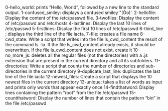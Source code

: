 0-hello_world:  prints “Hello, World”, followed by a new line to the standard output.
1-confused_smiley: displays a confused smiley "(Ôo)'.
2-hellofile: Display the content of the /etc/passwd file.
3-twofiles: Display the content of /etc/passwd and /etc/hosts
4-lastlines: Display the last 10 lines of /etc/passwd
5-firstlines: Display the first 10 lines of /etc/passwd
6-third_line : displays the third line of the file iacta.
7-file: creates a file name
8-cwd_state: Write a script that writes into the file ls_cwd_content the result of the command ls -la. If the file ls_cwd_content already exists, it should be overwritten. If the file ls_cwd_content does not exist, create it
10-no_more_js: deletes all the regular files (not the directories) with a .js extension that are present in the current directory and all its subfolders.
11-directories: Write a script that counts the number of directories and sub-directories in the current directory
9-duplicate_last_line: duplicates the last line of the file iacta
12-newest_files: Create a script that displays the 10 newest files in the current directory
13-unique: takes a list of words as input and prints only words that appear exactly once
14-findthatword: Display lines containing the pattern “root” from the file /etc/passwd
15-countthatword: Display the number of lines that contain the pattern “bin” in the file /etc/passwd
